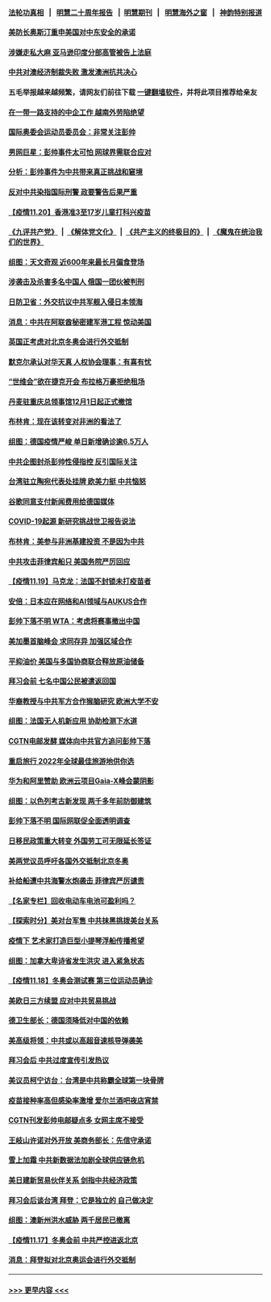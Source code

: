 #### [法轮功真相](https://github.com/gfw-breaker/truth/blob/master/README.md?t=0) &nbsp;&nbsp;|&nbsp;&nbsp; [明慧二十周年报告](https://github.com/gfw-breaker/mh-reports/blob/master/README.md?t=0) &nbsp;&nbsp;|&nbsp;&nbsp;[明慧期刊](https://github.com/gfw-breaker/mh-qikan) &nbsp;&nbsp;|&nbsp;&nbsp; [明慧海外之窗](https://github.com/gfw-breaker/mh-news/blob/master/README.md?t=0) &nbsp;&nbsp;|&nbsp;&nbsp; [神韵特别报道](https://github.com/gfw-breaker/mh-news/blob/master/shenyun.md?t=0)
#### [美防长奥斯汀重申美国对中东安全的承诺](../pages/nsc418/n13388417.md?t=11211350) 
#### [涉嫌走私大麻 亚马逊印度分部高管被告上法庭](../pages/nsc418/n13388376.md?t=11211350) 
#### [中共对澳经济制裁失败 激发澳洲抗共决心](../pages/nsc418/n13388306.md?t=11211350) 
#### 五毛举报越来越频繁，请网友们前往下载 [一键翻墙软件](https://github.com/gfw-breaker/ssr-accounts)，并将此项目推荐给亲友
#### [在一带一路支持的中企工作 越南外劳陷绝望](../pages/nsc418/n13388292.md?t=11211350) 
#### [国际奥委会运动员委员会：非常关注彭帅](../pages/nsc418/n13388226.md?t=11211350) 
#### [男网巨星：彭帅事件太可怕 网球界需联合应对](../pages/nsc418/n13388188.md?t=11211350) 
#### [分析：彭帅事件为中共带来真正挑战和窘境](../pages/nsc418/n13387150.md?t=11211350) 
#### [反对中共染指国际刑警 政要警告后果严重](../pages/nsc418/n13386918.md?t=11211350) 
#### [【疫情11.20】香港准3至17岁儿童打科兴疫苗](../pages/nsc418/n13387869.md?t=11211350) 
#### [《九评共产党》](https://github.com/begood0513/9ping.md/blob/master/README.md) &nbsp;|&nbsp; [《解体党文化》](../../../../jtdwh.md/blob/master/README.md)  &nbsp;|&nbsp; [《共产主义的终极目的》](../../../../gczydzjmd.md/blob/master/README.md) &nbsp;|&nbsp; [《魔鬼在统治我们的世界》](../../../../mgztzwmdsj.md/blob/master/README.md) 
#### [组图：天文奇观 近600年来最长月偏食登场](../pages/nsc418/n13387747.md?t=11211350) 
#### [涉袭击及杀害多名中国人 俄国一团伙被判刑](../pages/nsc418/n13387318.md?t=11211350) 
#### [日防卫省：外交抗议中共军舰入侵日本领海](../pages/nsc418/n13387599.md?t=11211350) 
#### [消息：中共在阿联酋秘密建军港工程 惊动美国](../pages/nsc418/n13387546.md?t=11211350) 
#### [英国正考虑对北京冬奥会进行外交抵制](../pages/nsc418/n13387441.md?t=11211350) 
#### [默克尔承认对华天真 人权协会理事：有喜有忧](../pages/nsc418/n13387196.md?t=11211350) 
#### [“世维会”欲在捷克开会 布拉格万豪拒绝租场](../pages/nsc418/n13386959.md?t=11211350) 
#### [丹麦驻重庆总领事馆12月1日起正式撤馆](../pages/nsc418/n13386978.md?t=11211350) 
#### [布林肯：现在该转变对非洲的看法了](../pages/nsc418/n13386869.md?t=11211350) 
#### [组图：德国疫情严峻 单日新增确诊逾6.5万人](../pages/nsc418/n13386308.md?t=11211350) 
#### [中共企图封杀彭帅性侵指控 反引国际关注](../pages/nsc418/n13386867.md?t=11211350) 
#### [台湾驻立陶宛代表处挂牌 欧美力挺 中共恼怒](../pages/nsc418/n13386793.md?t=11211350) 
#### [谷歌同意支付新闻费用给德国媒体](../pages/nsc418/n13386433.md?t=11211350) 
#### [COVID-19起源 新研究挑战世卫报告说法](../pages/nsc418/n13386471.md?t=11211350) 
#### [布林肯：美参与非洲基建投资 不是因为中共](../pages/nsc418/n13384884.md?t=11211350) 
#### [中共攻击菲律宾船只 美国务院严厉回应](../pages/nsc418/n13386480.md?t=11211350) 
#### [【疫情11.19】马克龙：法国不封锁未打疫苗者](../pages/nsc418/n13386116.md?t=11211350) 
#### [安倍：日本应在网络和AI领域与AUKUS合作](../pages/nsc418/n13385813.md?t=11211350) 
#### [彭帅下落不明 WTA：考虑将赛事撤出中国](../pages/nsc418/n13385410.md?t=11211350) 
#### [美加墨首脑峰会 求同存异 加强区域合作](../pages/nsc418/n13385111.md?t=11211350) 
#### [平抑油价 美国与多国协商联合释放原油储备](../pages/nsc418/n13385097.md?t=11211350) 
#### [拜习会前 七名中国公民被遣返回国](../pages/nsc418/n13385025.md?t=11211350) 
#### [华裔教授与中共军方合作猴脑研究 欧洲大学不安](../pages/nsc418/n13384554.md?t=11211350) 
#### [组图：法国无人机新应用 协助检测下水道](../pages/nsc418/n13383752.md?t=11211350) 
#### [CGTN电邮发酵 媒体向中共官方追问彭帅下落](../pages/nsc418/n13384585.md?t=11211350) 
#### [重启旅行 2022年全球最佳旅游地供你选](../pages/nsc418/n13383979.md?t=11211350) 
#### [华为和阿里赞助 欧洲云项目Gaia-X峰会蒙阴影](../pages/nsc418/n13384425.md?t=11211350) 
#### [组图：以色列考古新发现 两千多年前防御建筑](../pages/nsc418/n13381559.md?t=11211350) 
#### [彭帅下落不明 国际网联促全面透明调查](../pages/nsc418/n13384415.md?t=11211350) 
#### [日移民政策重大转变 外国劳工可无限延长签证](../pages/nsc418/n13384251.md?t=11211350) 
#### [美两党议员呼吁各国外交抵制北京冬奥](../pages/nsc418/n13384331.md?t=11211350) 
#### [补给船遭中共海警水炮袭击 菲律宾严厉谴责](../pages/nsc418/n13383763.md?t=11211350) 
#### [【名家专栏】回收电动车电池可盈利吗？](../pages/nsc418/n13381631.md?t=11211350) 
#### [【探索时分】美对台军售 中共抹黑挑拨美台关系](../pages/nsc418/n13382587.md?t=11211350) 
#### [疫情下 艺术家打造巨型小提琴浮船传播希望](../pages/nsc418/n13382926.md?t=11211350) 
#### [组图：加拿大卑诗省发生洪灾 进入紧急状态](../pages/nsc418/n13383562.md?t=11211350) 
#### [【疫情11.18】冬奥会测试赛 第三位运动员确诊](../pages/nsc418/n13383516.md?t=11211350) 
#### [美欧日三方续盟 应对中共贸易挑战](../pages/nsc418/n13383049.md?t=11211350) 
#### [德卫生部长：德国须降低对中国的依赖](../pages/nsc418/n13382579.md?t=11211350) 
#### [美高级将领：中共或以高超音速核导弹袭美](../pages/nsc418/n13382809.md?t=11211350) 
#### [拜习会后 中共过度宣传引发热议](../pages/nsc418/n13382363.md?t=11211350) 
#### [美议员柯宁访台：台湾是中共称霸全球第一块骨牌](../pages/nsc418/n13381658.md?t=11211350) 
#### [疫苗接种率高但感染率激增 爱尔兰酒吧夜店宵禁](../pages/nsc418/n13382439.md?t=11211350) 
#### [CGTN刊发彭帅电邮疑点多 女网主席不接受](../pages/nsc418/n13382294.md?t=11211350) 
#### [王岐山许诺对外开放 美商务部长：先信守承诺](../pages/nsc418/n13382259.md?t=11211350) 
#### [雪上加霜 中共新数据法加剧全球供应链危机](../pages/nsc418/n13382176.md?t=11211350) 
#### [美日建新贸易伙伴关系 剑指中共经济政策](../pages/nsc418/n13381933.md?t=11211350) 
#### [拜习会后谈台湾 拜登：它是独立的 自己做决定](../pages/nsc418/n13381780.md?t=11211350) 
#### [组图：澳新州洪水威胁 两千居民已撤离](../pages/nsc418/n13381320.md?t=11211350) 
#### [【疫情11.17】冬奥会前 中共严控进返北京](../pages/nsc418/n13381401.md?t=11211350) 
#### [消息：拜登拟对北京奥运会进行外交抵制](../pages/nsc418/n13380994.md?t=11211350) 

----
#### [ >>> 更早内容 <<< ](../indexes/nsc418-earlier.md)
